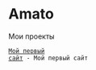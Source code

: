 

# Amato
Мои проекты

<code>[Мой первый сайт](https://amato2114.github.io/site_3/) - Мой первый сайт
</code>
